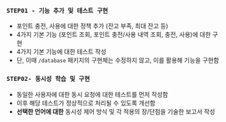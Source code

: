 ### `STEP01 - 기능 추가 및 테스트 구현`

- 포인트 충전, 사용에 대한 정책 추가 (잔고 부족, 최대 잔고 등)
- 4가지 기본 기능 (포인트 조회, 포인트 충전/사용 내역 조회, 충전, 사용)에 대한 구현
- 4가지 기본 기능에 대한 테스트 작성
- 단, 이때 `/database` 패키지의 구현체는 수정하지 않고, 이를 활용해 기능을 구현함

### `STEP02- 동시성 학습 및 구현`

- 동일한 사용자에 대한 동시 요청에 대한 테스트를 먼저 작성함
- 이후 해당 테스트가 정상적으로 처리될 수 있도록 개선함
- **선택한 언어에 대한** 동시성 제어 방식 및 각 적용의 장/단점을 기술한 보고서 작성
